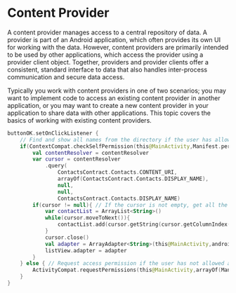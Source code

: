 # Content Provider
A content provider manages access to a central repository of data. A provider is part of an Android application, which often provides its own UI for working with the data. However, content providers are primarily intended to be used by other applications, which access the provider using a provider client object. Together, providers and provider clients offer a consistent, standard interface to data that also handles inter-process communication and secure data access.

Typically you work with content providers in one of two scenarios; you may want to implement code to access an existing content provider in another application, or you may want to create a new content provider in your application to share data with other applications. This topic covers the basics of working with existing content providers.

```kotlin
buttonOK.setOnClickListener {
    // Find and show all names from the directory if the user has allowed access.
    if(ContextCompat.checkSelfPermission(this@MainActivity,Manifest.permission.READ_CONTACTS) == PackageManager.PERMISSION_GRANTED){
        val contentResolver = contentResolver
        var cursor = contentResolver
            .query(
                ContactsContract.Contacts.CONTENT_URI,
                arrayOf(ContactsContract.Contacts.DISPLAY_NAME),
                null,
                null,
                ContactsContract.Contacts.DISPLAY_NAME)
        if(cursor != null){ // If the cursor is not empty, get all the content step by step and save it.
            var contactList = ArrayList<String>()
            while(cursor.moveToNext()){
                contactList.add(cursor.getString(cursor.getColumnIndex(ContactsContract.Contacts.DISPLAY_NAME)))
            }
            cursor.close()
            val adapter = ArrayAdapter<String>(this@MainActivity,android.R.layout.simple_list_item_1,contactList)
            listView.adapter = adapter
        }
    } else { // Request access permission if the user has not allowed access.
        ActivityCompat.requestPermissions(this@MainActivity,arrayOf(Manifest.permission.READ_CONTACTS),1)
    }
}
```
